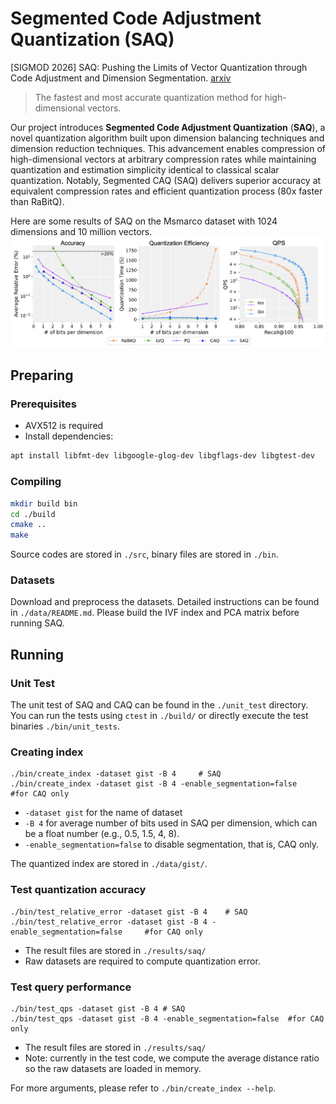 # Segmented Code Adjustment Quantization (SAQ)

[SIGMOD 2026] SAQ: Pushing the Limits of Vector Quantization through Code Adjustment and Dimension Segmentation. [arxiv](https://arxiv.org/abs/2509.12086)


> The fastest and most accurate quantization method for high-dimensional vectors.

Our project introduces **Segmented Code Adjustment Quantization** (**SAQ**), a novel quantization algorithm built upon dimension balancing techniques and dimension reduction techniques. This advancement enables compression of high-dimensional vectors at arbitrary compression rates while maintaining quantization and estimation simplicity identical to classical scalar quantization. Notably, Segmented CAQ (SAQ) delivers superior accuracy at equivalent compression rates and efficient quantization process (80x faster than RaBitQ).

Here are some results of SAQ on the Msmarco dataset with 1024 dimensions and 10 million vectors.  ![Comparsion of SAQ with other quantization methods for the Msmarco dataset](./results/saq_combine_results.png)

## Preparing

### Prerequisites
* AVX512 is required
* Install dependencies:
```Bash
apt install libfmt-dev libgoogle-glog-dev libgflags-dev libgtest-dev
```

### Compiling
```Bash
mkdir build bin
cd ./build
cmake ..
make
```
Source codes are stored in `./src`, binary files are stored in `./bin`.

### Datasets
Download and preprocess the datasets. Detailed instructions can be found in `./data/README.md`.
Please build the IVF index and PCA matrix before running SAQ.

## Running

### Unit Test

The unit test of SAQ and CAQ can be found in the `./unit_test` directory. You can run the tests using `ctest` in `./build/` or directly execute the test binaries `./bin/unit_tests`.

### Creating index
```Base
./bin/create_index -dataset gist -B 4     # SAQ
./bin/create_index -dataset gist -B 4 -enable_segmentation=false     #for CAQ only
```
* `-dataset gist` for the name of dataset
* `-B 4` for average number of bits used in SAQ per dimension, which can be a float number (e.g., 0.5, 1.5, 4, 8).
* `-enable_segmentation=false` to disable segmentation, that is, CAQ only.

The quantized index are stored in `./data/gist/`.

### Test quantization accuracy
```Base
./bin/test_relative_error -dataset gist -B 4    # SAQ
./bin/test_relative_error -dataset gist -B 4 -enable_segmentation=false     #for CAQ only
```
* The result files are stored in `./results/saq/`
* Raw datasets are required to compute quantization error.

### Test query performance
```Base
./bin/test_qps -dataset gist -B 4 # SAQ
./bin/test_qps -dataset gist -B 4 -enable_segmentation=false  #for CAQ only
```
* The result files are stored in `./results/saq/`
* Note: currently in the test code, we compute the average distance ratio so the raw datasets are loaded in memory.

For more arguments, please refer to `./bin/create_index --help`.